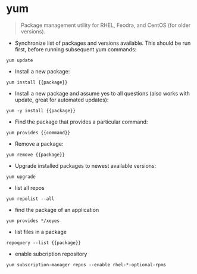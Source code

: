 # yum

> Package management utility for RHEL, Feodra, and CentOS (for older versions).

- Synchronize list of packages and versions available. This should be run first, before running subsequent yum commands:

`yum update`

- Install a new package:

`yum install {{package}}`

- Install a new package and assume yes to all questions (also works with update, great for automated updates):

`yum -y install {{package}}`

- Find the package that provides a particular command:

`yum provides {{command}}`

- Remove a package:

`yum remove {{package}}`

- Upgrade installed packages to newest available versions:

`yum upgrade`
- list all repos

`yum repolist --all`


- find the package of an application

`yum provides */xeyes`


- list files in a package

`repoquery --list {{package}}`


- enable subcription repository

`yum subscription-manager repos --enable rhel-*-optional-rpms`


